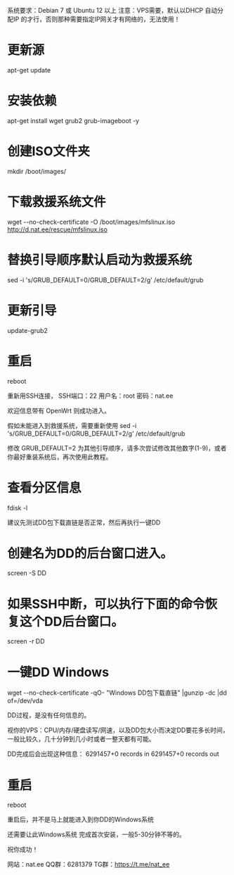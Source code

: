 系统要求：Debian 7 或 Ubuntu 12 以上
注意：VPS需要，默认以DHCP 自动分配IP 的才行，否则那种需要指定IP网关才有网络的，无法使用！

# 更新源
apt-get update

# 安装依赖
apt-get install wget grub2 grub-imageboot -y

# 创建ISO文件夹
mkdir /boot/images/

# 下载救援系统文件
wget --no-check-certificate -O /boot/images/mfslinux.iso http://d.nat.ee/rescue/mfslinux.iso

# 替换引导顺序默认启动为救援系统
sed -i 's/GRUB_DEFAULT=0/GRUB_DEFAULT=2/g' /etc/default/grub

# 更新引导
update-grub2

# 重启
reboot

重新用SSH连接，
SSH端口：22
用户名：root
密码：nat.ee

欢迎信息带有 OpenWrt 则成功进入。

假如未能进入到救援系统，需要重新使用
sed -i 's/GRUB_DEFAULT=0/GRUB_DEFAULT=2/g' /etc/default/grub

修改 GRUB_DEFAULT=2 为其他引导顺序，请多次尝试修改其他数字(1-9)，或者你最好重装系统后，再次使用此教程。


# 查看分区信息
fdisk -l

建议先测试DD包下载直链是否正常，然后再执行一键DD

# 创建名为DD的后台窗口进入。
screen -S DD

# 如果SSH中断，可以执行下面的命令恢复这个DD后台窗口。
screen -r DD

# 一键DD Windows
wget --no-check-certificate -qO- "Windows DD包下载直链" |gunzip -dc |dd of=/dev/vda

DD过程，是没有任何信息的。

视你的VPS：CPU/内存/硬盘读写/网速，以及DD包大小而决定DD要花多长时间，一般比较久，几十分钟到几小时或者一整天都有可能。

DD完成后会出现这种信息：
6291457+0 records in
6291457+0 records out

# 重启
reboot

重启后，并不是马上就能进入到你DD的Windows系统

还需要让此Windows系统 完成首次安装，一般5-30分钟不等的。

祝你成功！

网站：nat.ee
QQ群：6281379
TG群：https://t.me/nat_ee

